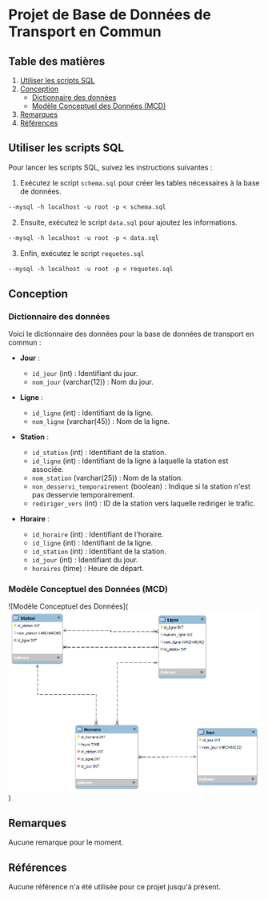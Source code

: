 # Projet de Base de Données de Transport en Commun

## Table des matières

1. [Utiliser les scripts SQL](#utiliser-les-scripts-sql)
2. [Conception](#conception)
   - [Dictionnaire des données](#dictionnaire-des-données)
   - [Modèle Conceptuel des Données (MCD)](#modèle-conceptuel-des-données-mcd)
3. [Remarques](#remarques)
4. [Références](#références)

## Utiliser les scripts SQL

Pour lancer les scripts SQL, suivez les instructions suivantes :

1. Exécutez le script `schema.sql` pour créer les tables nécessaires à la base de données.

```p
--mysql -h localhost -u root -p < schema.sql
```

2. Ensuite, exécutez le script `data.sql` pour ajoutez les informations.

```p
--mysql -h localhost -u root -p < data.sql
```

3. Enfin, exécutez le script `requetes.sql`

```p
--mysql -h localhost -u root -p < requetes.sql
```

## Conception

### Dictionnaire des données

Voici le dictionnaire des données pour la base de données de transport en commun :

- **Jour** :

  - `id_jour` (int) : Identifiant du jour.
  - `nom_jour` (varchar(12)) : Nom du jour.

- **Ligne** :

  - `id_ligne` (int) : Identifiant de la ligne.
  - `nom_ligne` (varchar(45)) : Nom de la ligne.

- **Station** :

  - `id_station` (int) : Identifiant de la station.
  - `id_ligne` (int) : Identifiant de la ligne à laquelle la station est associée.
  - `nom_station` (varchar(25)) : Nom de la station.
  - `non_desservi_temporairement` (boolean) : Indique si la station n'est pas desservie temporairement.
  - `rediriger_vers` (int) : ID de la station vers laquelle rediriger le trafic.

- **Horaire** :
  - `id_horaire` (int) : Identifiant de l'horaire.
  - `id_ligne` (int) : Identifiant de la ligne.
  - `id_station` (int) : Identifiant de la station.
  - `id_jour` (int) : Identifiant du jour.
  - `horaires` (time) : Heure de départ.

### Modèle Conceptuel des Données (MCD)

![Modèle Conceptuel des Données](![alt text](image.png))

## Remarques

Aucune remarque pour le moment.

## Références

Aucune référence n'a été utilisée pour ce projet jusqu'à présent.
